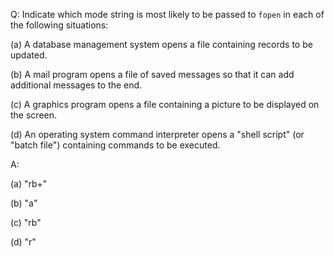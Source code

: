 Q: Indicate which mode string is most likely to be passed to `fopen` in each of
the following situations:

(a) A database management system opens a file containing records to be updated.

(b) A mail program opens a file of saved messages so that it can add additional
messages to the end.

(c) A graphics program opens a file containing a picture to be displayed on the
screen.

(d) An operating system command interpreter opens a "shell script" (or "batch
file") containing commands to be executed.

A:

(a) "rb+"

(b) "a"

(c) "rb"

(d) "r"
